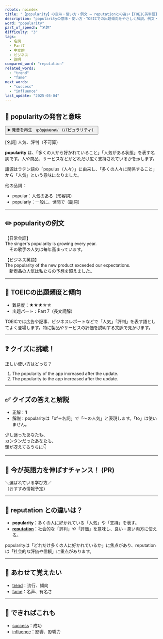```yaml
---
robots: noindex
title: "【popularity】の意味・使い方・例文 ― reputationとの違い【TOEIC英単語】"
description: "popularityの意味・使い方・TOEICでの出題傾向をやさしく解説。例文・クイズ付きでreputationとの違いもわかりやすく学べます。"
word: "popularity"
part_of_speech: "名詞"
difficulty: "3"
tags:
  - 名詞
  - Part7
  - 中立的
  - ビジネス
  - 説明
compared_word: "reputation"
related_words:
  - "trend"
  - "fame"
next_words:
  - "success"
  - "influence"
last_update: "2025-05-04"
---
```


## 🔰 popularityの発音と意味

<button class="play-audio" onclick="playTTS('popularity')">
  <span class="play-audio-main">
    ▶️ 発音を再生　/pɑ̀pjʊlǽrəti/
  </span>
  <span class="play-audio-sub">
    （パピュラリティ）
  </span>
</button>

[名詞] 人気、評判（不可算）

**popularity** は、「多くの人から好かれていること」「人気がある状態」を表す名詞です。人や商品、サービスなどがどれだけ広く支持されているかを示します。

語源はラテン語の「populus（人々）」に由来し、「多くの人々に関係すること」から「人気」という意味になりました。

他の品詞：  
- popular：人気のある（形容詞）
- popularly：一般に、世間で（副詞）

---

## ✏️ popularityの例文

【日常会話】  
The singer's popularity is growing every year.  
　その歌手の人気は毎年高まっています。

【ビジネス英語】  
The popularity of the new product exceeded our expectations.  
　新商品の人気は私たちの予想を超えました。

---

## 🎯 TOEICの出題頻度と傾向

- 難易度：★★★☆☆
- 出題パート：Part 7（長文読解）

TOEICでは広告や記事、ビジネスレポートなどで「人気」「評判」を表す語としてよく登場します。特に製品やサービスの評価を説明する文脈で見かけます。

---

## ❓ クイズに挑戦！

正しい使い方はどっち？

1. The popularity of the app increased after the update.  
2. The popularity to the app increased after the update.

---

## ✅ クイズの答えと解説

- 正解：**1**
- 解説：popularityは「of＋名詞」で「～の人気」と表現します。「to」は使いません。

少し迷ったあなたも、  
カンタンだったあなたも、  
頭が冴えてるうちに👇️

---

## 🚀 今が英語力を伸ばすチャンス！ (PR)

<div class="info-center">
＼選ばれている学び方／<br>  
（おすすめ情報予定）
</div>

---

## 🤔  reputation との違いは？

- **popularity**：多くの人に好かれている「人気」や「支持」を表す。
- **[reputation](/reputation)**：社会的な「評判」や「評価」を意味し、良い・悪い両方に使える。

popularityは「どれだけ多くの人に好かれているか」に焦点があり、reputationは「社会的な評価や信頼」に重点があります。

---

## 🧩 あわせて覚えたい

- [trend](/trend)：流行、傾向
- [fame](/fame)：名声、有名さ

---

## 📖 できればこれも

- [success](/success)：成功
- [influence](/influence)：影響、影響力

<!-- cvid: aid08_bid31 -->
